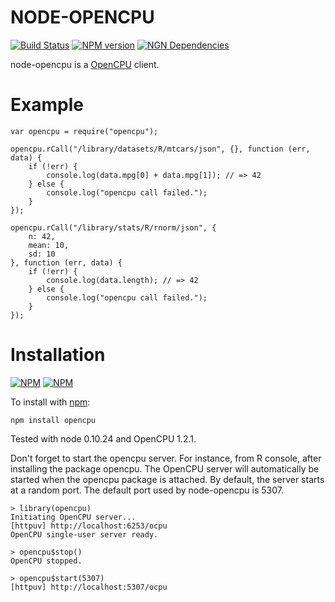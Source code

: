 NODE-OPENCPU
============

[![Build Status](https://travis-ci.org/albertosantini/node-opencpu.png)](https://travis-ci.org/albertosantini/node-opencpu)
[![NPM version](https://badge.fury.io/js/opencpu.png)](http://badge.fury.io/js/opencpu)
[![NGN Dependencies](https://david-dm.org/albertosantini/node-opencpu.png)](https://david-dm.org/albertosantini/node-opencpu)

node-opencpu is a [OpenCPU](https://public.opencpu.org/) client.

Example
========

    var opencpu = require("opencpu");

    opencpu.rCall("/library/datasets/R/mtcars/json", {}, function (err, data) {
        if (!err) {
            console.log(data.mpg[0] + data.mpg[1]); // => 42
        } else {
            console.log("opencpu call failed.");
        }
    });

    opencpu.rCall("/library/stats/R/rnorm/json", {
        n: 42,
        mean: 10,
        sd: 10
    }, function (err, data) {
        if (!err) {
            console.log(data.length); // => 42
        } else {
            console.log("opencpu call failed.");
        }
    });

Installation
============

[![NPM](https://nodei.co/npm/opencpu.png?downloads=true)](https://nodei.co/npm/opencpu/)
[![NPM](https://nodei.co/npm-dl/opencpu.png)](https://nodei.co/npm/opencpu/)

To install with [npm](http://github.com/isaacs/npm):

    npm install opencpu

Tested with node 0.10.24 and OpenCPU 1.2.1.

Don't forget to start the opencpu server. For instance, from R console, after
installing the package opencpu. The OpenCPU server will automatically be started
when the opencpu package is attached. By default, the server starts at a random
port. The default port used by node-opencpu is 5307.

    > library(opencpu)
    Initiating OpenCPU server...
    [httpuv] http://localhost:6253/ocpu
    OpenCPU single-user server ready.

    > opencpu$stop()
    OpenCPU stopped.

    > opencpu$start(5307)
    [httpuv] http://localhost:5307/ocpu
